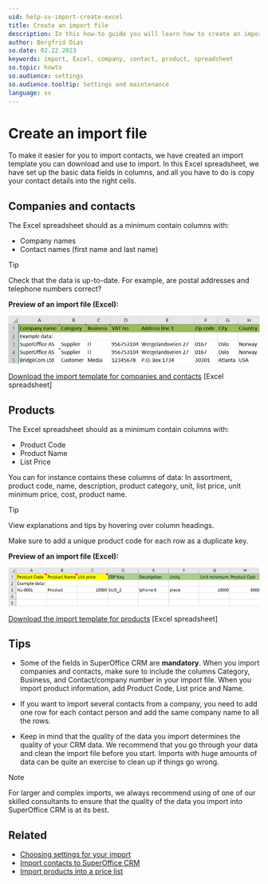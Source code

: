 ```yaml
---
uid: help-sv-import-create-excel
title: Create an import file
description: In this how-to guide you will learn how to create an import file using the Excel template.
author: Bergfrid Dias
so.date: 02.22.2023
keywords: import, Excel, company, contact, product, spreadsheet
so.topic: howto
so.audience: settings
so.audience.tooltip: Settings and maintenance
language: sv
---
```


# Create an import file

To make it easier for you to import contacts, we have created an import template you can download and use to import. In this Excel spreadsheet, we have set up the basic data fields in columns, and all you have to do is copy your contact details into the right cells.

## Companies and contacts

The Excel spreadsheet should as a minimum contain columns with:

* Company names
* Contact names (first name and last name)

> [!TIP]
> Check that the data is up-to-date. For example, are postal addresses and telephone numbers correct?

**Preview of an import file (Excel):**

![Using an import file is the best way to import all your contacts into SuperOffice CRM -screenshot][img2]

[Download the import template for companies and contacts][1] [Excel spreadsheet]

## Products

The Excel spreadsheet should as a minimum contain columns with:

* Product Code
* Product Name
* List Price

You can for instance contains these columns of data: In assortment, product code, name, description, product category, unit, list price, unit minimum price, cost, product name.

> [!TIP]
> View explanations and tips by hovering over column headings.
>
> Make sure to add a unique product code for each row as a duplicate key.

**Preview of an import file (Excel):**

![Using an import file is the best way to import all your products into SuperOffice CRM -screenshot][img5]

[Download the import template for products][2] [Excel spreadsheet]

## Tips

* Some of the fields in SuperOffice CRM are **mandatory**. When you import companies and contacts, make sure to include the columns Category, Business, and Contact/company number in your import file. When you import product information, add Product Code, List price and Name.

* If you want to import several contacts from a company, you need to add one row for each contact person and add the same company name to all the rows.

* Keep in mind that the quality of the data you import determines the quality of your CRM data. We recommend that you go through your data and clean the import file before you start. Imports with huge amounts of data can be quite an exercise to clean up if things go wrong.

> [!NOTE]
> For larger and complex imports, we always recommend using of one of our skilled consultants to ensure that the quality of the data you import into SuperOffice CRM is at its best.

## Related

* [Choosing settings for your import][3]
* [Import contacts to SuperOffice CRM][4]
* [Import products into a price list][5]

<!-- Referenced links -->
[1]: ../../../../assets/downloads/import-template-for-contacts.xlsx
[2]: ../../../../assets/downloads/import-template-products.xlsx
[3]: configure-import-settings.md
[4]: import-from-excel.md
[5]: import-products-from-excel.md

<!-- Referenced images -->
[img2]: media/import-with-excel.jpg
[img5]: media/preview-of-an-import-file.png

